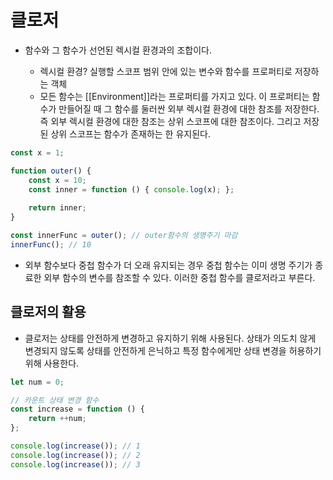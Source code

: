 # 클로저

- 함수와 그 함수가 선언된 렉시컬 환경과의 조합이다.

    - 렉시컬 환경? 실행할 스코프 범위 안에 있는 변수와 함수를 프로퍼티로 저장하는 객체
    - 모든 함수는 [[Environment]]라는 프로퍼티를 가지고 있다. 이 프로퍼티는 함수가 만들어질 때 그 함수를 둘러싼 외부 렉시컬 환경에 대한 참조를 저장한다. 즉 외부 렉시컬 환경에 대한 참조는 상위 스코프에 대한 참조이다. 그리고 저장된 상위 스코프는 함수가 존재하는 한 유지된다.


```jsx
const x = 1;

function outer() {
    const x = 10;
    const inner = function () { console.log(x); };
    
    return inner;
}

const innerFunc = outer(); // outer함수의 생명주기 마감
innerFunc(); // 10
```

- 외부 함수보다 중첩 함수가 더 오래 유지되는 경우 중첩 함수는 이미 생명 주기가 종료한 외부 함수의 변수를 참조할 수 있다. 이러한 중첩 함수를 클로저라고 부른다.



## 클로저의 활용

- 클로저는 상태를 안전하게 변경하고 유지하기 위해 사용된다. 상태가 의도치 않게 변경되지 않도록 상태를 안전하게 은닉하고 특정 함수에게만 상태 변경을 허용하기 위해 사용한다.

```jsx
let num = 0;

// 카운트 상태 변경 함수
const increase = function () {
    return ++num;
};

console.log(increase()); // 1
console.log(increase()); // 2
console.log(increase()); // 3
```

